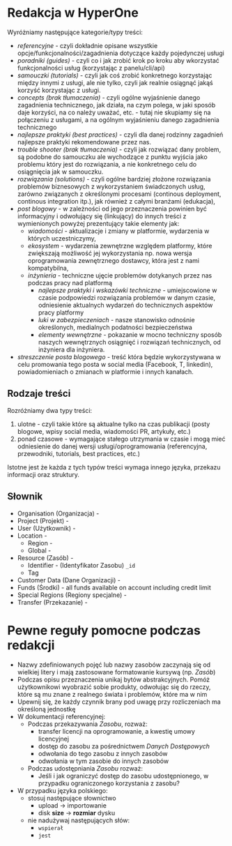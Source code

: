 # Redakcja w HyperOne

Wyróżniamy następujące kategorie/typy treści:

* *referencyjne* -  czyli dokładnie opisane wszystkie opcje/funkcjonalności/zagadnienia dotyczące każdy pojedynczej usługi
* *poradniki (guides)* -  czyli co i jak zrobić krok po kroku aby wkorzystać funkcjonalności usług (korzystając z panelu/cli/api)
* *samouczki (tutorials)* -  czyli jak coś zrobić konkretnego korzystając między innymi z usługi, ale nie tylko, czyli jak realnie osiągnąć jakąś korzyść korzystając z usługi.
* *concepts (brak tłumaczenia)* -  czyli ogólne wyjaśnienie danego zagadnienia technicznego, jak działa, na czym polega, w jaki sposób daje korzyści, na co należy uważać, etc. - tutaj nie skupiamy się na połączeniu z usługami, a na ogólnym wyjaśnieniu danego zagadnienia technicznego
* *najlepsze praktyki (best practices)* -  czyli dla danej rodzinny zagadnień najlepsze praktyki rekomendowane przez nas.
* *trouble shooter (brak tłumaczenia)* -  czyli jak rozwiązać dany problem, są podobne do samouczku ale wychodzące z punktu wyjścia jako problemu który jest do rozwiązania, a nie konkretnego celu do osiągnięcia jak w samouczku.
* *rozwiązania (solutions)* -  czyli ogólne bardziej złożone rozwiązania problemów biznesowych z wykorzystaniem świadczonych usług, zarówno związanych z określonymi procesami (continous deployment, continous integration itp.), jak również z całymi branżami (edukacja),
* *post blogowy* -  w zależności od jego przeznaczenia powinien być informacyjny i odwołujący się (linkujący) do innych treści z wymienionych powyżej prezentujący takie elementy jak:
    * *wiadomości* -  aktualizacje i zmiany w platformie, wydarzenia w których uczestniczymy,
    * *ekosystem* -  wydarzenia zewnętrzne względem platformy, które zwiększają możliwość jej wykorzystania np. nowa wersja oprogramowania zewnętrznego dostawcy, która jest z nami kompatybilna,
    * *inżynieria* -  techniczne ujęcie problemów dotykanych przez nas podczas pracy nad platformą
        * *najlepsze praktyki i wskazówki techniczne* -  umiejscowione w czasie podpowiedzi rozwiązania problemów w danym czasie, odniesienie aktualnych wydarzeń do technicznych aspektów pracy platformy
        * *luki w zabezpieczeniach* -  nasze stanowisko odnośnie określonych, medialnych podatności bezpieczeństwa
        * *elementy wewnętrzne* -  pokazanie w mocno techniczny sposób naszych wewnętrznych osiągnięć i rozwiązań  technicznych, od inżyniera dla inżyniera.
* *streszczenie posta blogowego* -  treść która będzie wykorzystywana w celu promowania tego posta w social media (Facebook, T, linkedin), powiadomieniach o zmianach w platformie i innych kanałach.

## Rodzaje treści

Rozróżniamy dwa typy treści:

1. ulotne - czyli takie które są aktualne tylko na czas publikacji (posty blogowe, wpisy social media, wiadomości PR, artykuły, etc.)
2. ponad czasowe - wymagające stałego utrzymania w czasie i mogą mieć odniesienie do danej wersji usługi/oprogramowania (referencyjna, przewodniki, tutorials, best practices, etc.)

Istotne jest że każda z tych typów treści wymaga innego języka, przekazu informacji oraz struktury.

## Słownik

* Organisation (Organizacja) -
* Project (Projekt) -
* User (Użytkownik) -
* Location -
  * Region -
  * Global -
* Resource (Zasób) -
  * Identifier - (Identyfikator Zasobu) ``_id``
  * Tag
* Customer Data (Dane Organizacji) -
* Funds (Środki) - all funds available on account including credit limit
* Special Regions (Regiony specjalne) -
* Transfer (Przekazanie) -

# Pewne reguły pomocne podczas redakcji

* Nazwy zdefiniowanych pojęć lub nazwy zasobów zaczynają się od wielkiej litery i mają zastosowane formatowanie kursywą (np. *Zasób*)
* Podczas opisu przeznaczenia unikaj bytów abstrakcyjnych. Pomóż użytkownikowi wyobrazić sobie produkty, odwołując się do rzeczy, które są mu znane z realnego świata i problemów, które ma w nim
* Upewnij się, że każdy czynnik brany pod uwagę przy rozliczeniach ma określoną jednostkę
* W dokumentacji referencyjnej:
    * Podczas przekazywania *Zasobu*, rozważ:
         * transfer licencji na oprogramowanie, a kwestię umowy licencyjnej
         * dostęp do zasobu za pośrednictwem *Danych Dostępowych*
         * odwołania do tego zasobu z innych zasobów
         * odwołania w tym zasobie do innych zasobów
    * Podczas udostępniania *Zasobu* rozważ:
         * Jeśli i jak ograniczyć dostęp do zasobu udostępnionego, w przypadku ograniczonego korzystania z zasobu?
* W przypadku języka polskiego:
    * stosuj następujące słownictwo
         * upload -> importowanie
         * disk **size** -> **rozmiar** dysku
    * nie nadużywaj następujących słów:
         * ``wspierał``
         * ``jest``
